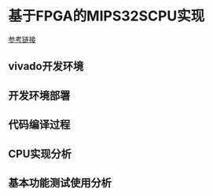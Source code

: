 # 基于FPGA的MIPS32SCPU实现

[参考链接](https://github.com/xyongcn/LoongsonCsprj2017#mips32s-cpu及外设的参考实现)

## vivado开发环境

## 开发环境部署

## 代码编译过程

## CPU实现分析

## 基本功能测试使用分析




